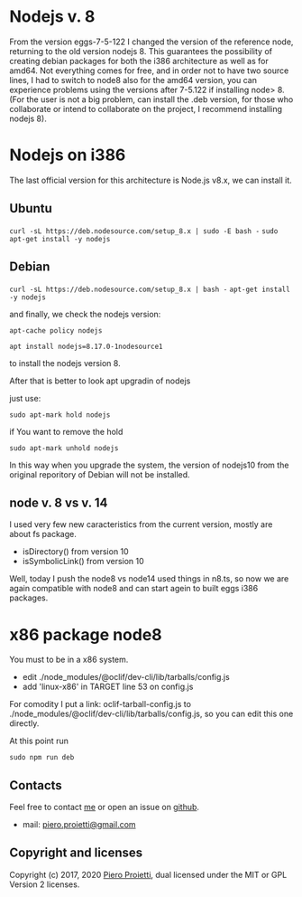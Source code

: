 # Nodejs v. 8

From the version eggs-7-5-122 I changed the version of the reference node, returning to the old version nodejs 8. This guarantees the possibility of creating debian packages for both the i386 architecture as well as for amd64. Not everything comes for free, and in order not to have two source lines, I had to switch to node8 also for the amd64 version, you can experience problems using the versions after 7-5.122 if installing node> 8. (For the user is not a big problem, can install the .deb version, for those who collaborate or intend to collaborate on the project, I recommend installing nodejs 8).

# Nodejs on i386 
The last official version for this architecture is Node.js v8.x, we can install it.

## Ubuntu
```curl -sL https://deb.nodesource.com/setup_8.x | sudo -E bash -```
```sudo apt-get install -y nodejs```

## Debian
```curl -sL https://deb.nodesource.com/setup_8.x | bash -```
```apt-get install -y nodejs```

and finally, we check the nodejs version:

```apt-cache policy nodejs ```

```apt install nodejs=8.17.0-1nodesource1```

to install the nodejs version 8.

After that is better to look apt upgradin of nodejs

just use:

```
sudo apt-mark hold nodejs
```

if You want to remove the hold

```
sudo apt-mark unhold nodejs
```

In this way when you upgrade the system, the version of nodejs10 from the original reporitory of Debian will not be installed.


## node v. 8 vs v. 14

I used very few new caracteristics from the current version, mostly are about fs package.

* isDirectory() from version 10
* isSymbolicLink() from version 10

Well, today I push the node8 vs node14 used things in n8.ts, so now we are again compatible with node8 and can start agein to built eggs i386 packages.

# x86 package node8 
You must to be in a x86 system.

* edit ./node_modules/@oclif/dev-cli/lib/tarballs/config.js
* add 'linux-x86' in TARGET line 53 on config.js

For comodity I put a link: oclif-tarball-config.js to ./node_modules/@oclif/dev-cli/lib/tarballs/config.js, so you can edit this one directly.

At this point run
```
sudo npm run deb
```

## Contacts
Feel free to contact [me](https://gitter.im/penguins-eggs-1/community?source=orgpage) or open an issue on [github](https://github.com/pieroproietti/penguins-eggs/issues).

* mail: piero.proietti@gmail.com

## Copyright and licenses
Copyright (c) 2017, 2020 [Piero Proietti](https://penguins-eggs.net/about-me.html), dual licensed under the MIT or GPL Version 2 licenses.
